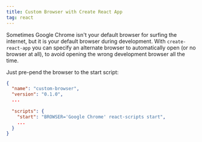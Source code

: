 ```yaml
---
title: Custom Browser with Create React App
tag: react
---
```


Sometimes Google Chrome isn't your default browser for surfing the internet, but it is your default browser during development. With `create-react-app` you can specify an alternate browser to automatically open (or no browser at all), to avoid opening the wrong  development browser all the time.

Just pre-pend the browser to the start script:

```json
{
  "name": "custom-browser",
  "version": "0.1.0",
  ...
  
  "scripts": {
    "start": "BROWSER='Google Chrome' react-scripts start",
    ...
  }
}
```
